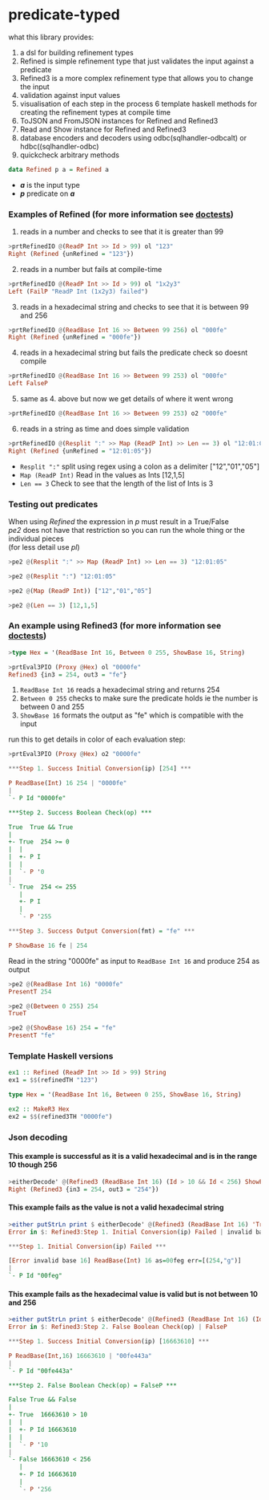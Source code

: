 # predicate-typed

what this library provides:
1. a dsl for building refinement types
2. Refined is simple refinement type that just validates the input against a predicate
3. Refined3 is a more complex refinement type that allows you to change the input
4. validation against input values
5. visualisation of each step in the process
6  template haskell methods for creating the refinement types at compile time
7. ToJSON and FromJSON instances for Refined and Refined3
8. Read and Show instance for Refined and Refined3
9. database encoders and decoders using odbc(sqlhandler-odbcalt) or hdbc((sqlhandler-odbc)
10. quickcheck arbitrary methods

```haskell
data Refined p a = Refined a
```
* **_a_** is the input type
* **_p_** predicate on **_a_**

### Examples of Refined (for more information see [doctests](src/Refined.hs))
1. reads in a number and checks to see that it is greater than 99
```haskell
>prtRefinedIO @(ReadP Int >> Id > 99) ol "123"
Right (Refined {unRefined = "123"})
```

2. reads in a number but fails at compile-time
```haskell
>prtRefinedIO @(ReadP Int >> Id > 99) ol "1x2y3"
Left (FailP "ReadP Int (1x2y3) failed")
```

3. reads in a hexadecimal string and checks to see that it is between 99 and 256
```haskell
>prtRefinedIO @(ReadBase Int 16 >> Between 99 256) ol "000fe"
Right (Refined {unRefined = "000fe"})
```

4. reads in a hexadecimal string but fails the predicate check so doesnt compile
```haskell
>prtRefinedIO @(ReadBase Int 16 >> Between 99 253) ol "000fe"
Left FalseP
```

5. same as 4. above but now we get details of where it went wrong
```haskell
>prtRefinedIO @(ReadBase Int 16 >> Between 99 253) o2 "000fe"
```

6. reads in a string as time and does simple validation
```haskell
>prtRefinedIO @(Resplit ":" >> Map (ReadP Int) >> Len == 3) ol "12:01:05"
Right (Refined {unRefined = "12:01:05"})
```
  * `Resplit ":"`
     split using regex using a colon as a delimiter  ["12","01","05"]
  * `Map (ReadP Int)`
     Read in the values as Ints                      [12,1,5]
  * `Len == 3`
     Check to see that the length of the list of Ints is 3


### Testing out predicates
When using _Refined_ the expression in _p_ must result in a True/False\
_pe2_ does not have that restriction so you can run the whole thing or the individual pieces\
(for less detail use _pl_)

```haskell
>pe2 @(Resplit ":" >> Map (ReadP Int) >> Len == 3) "12:01:05"

>pe2 @(Resplit ":") "12:01:05"

>pe2 @(Map (ReadP Int)) ["12","01","05"]

>pe2 @(Len == 3) [12,1,5]
```

### An example using Refined3 (for more information see [doctests](src/Refined3.hs))

```haskell
>type Hex = '(ReadBase Int 16, Between 0 255, ShowBase 16, String)

>prtEval3PIO (Proxy @Hex) ol "0000fe"
Refined3 {in3 = 254, out3 = "fe"}
```
1. `ReadBase Int 16`
    reads a hexadecimal string and returns 254
2. `Between 0 255`
    checks to make sure the predicate holds ie the number is between 0 and 255
3. `ShowBase 16`
    formats the output as "fe" which is compatible with the input

run this to get details in color of each evaluation step:
```haskell
>prtEval3PIO (Proxy @Hex) o2 "0000fe"

***Step 1. Success Initial Conversion(ip) [254] ***

P ReadBase(Int) 16 254 | "0000fe"
|
`- P Id "0000fe"

***Step 2. Success Boolean Check(op) ***

True  True && True
|
+- True  254 >= 0
|  |
|  +- P I
|  |
|  `- P '0
|
`- True  254 <= 255
   |
   +- P I
   |
   `- P '255

***Step 3. Success Output Conversion(fmt) = "fe" ***

P ShowBase 16 fe | 254
```

Read in the string "0000fe" as input to `ReadBase Int 16` and produce 254 as output
```haskell
>pe2 @(ReadBase Int 16) "0000fe"
PresentT 254

>pe2 @(Between 0 255) 254
TrueT

>pe2 @(ShowBase 16) 254 = "fe"
PresentT "fe"
```

### Template Haskell versions

```haskell
ex1 :: Refined (ReadP Int >> Id > 99) String
ex1 = $$(refinedTH "123")
```

```haskell
type Hex = '(ReadBase Int 16, Between 0 255, ShowBase 16, String)

ex2 :: MakeR3 Hex
ex2 = $$(refined3TH "0000fe")
```

### Json decoding

#### This example is successful as it is a valid hexadecimal and is in the range 10 though 256
```haskell
>eitherDecode' @(Refined3 (ReadBase Int 16) (Id > 10 && Id < 256) ShowP String) "\"00fe\""
Right (Refined3 {in3 = 254, out3 = "254"})
```

#### This example fails as the value is not a valid hexadecimal string
```haskell
>either putStrLn print $ eitherDecode' @(Refined3 (ReadBase Int 16) 'True ShowP String) "\"00feg\""
Error in $: Refined3:Step 1. Initial Conversion(ip) Failed | invalid base 16

***Step 1. Initial Conversion(ip) Failed ***

[Error invalid base 16] ReadBase(Int) 16 as=00feg err=[(254,"g")]
|
`- P Id "00feg"
```

#### This example fails as the hexadecimal value is valid but is not between 10 and 256

```haskell
>either putStrLn print $ eitherDecode' @(Refined3 (ReadBase Int 16) (Id > 10 && Id < 256) ShowP String) "\"00fe443a\""
Error in $: Refined3:Step 2. False Boolean Check(op) | FalseP

***Step 1. Success Initial Conversion(ip) [16663610] ***

P ReadBase(Int,16) 16663610 | "00fe443a"
|
`- P Id "00fe443a"

***Step 2. False Boolean Check(op) = FalseP ***

False True && False
|
+- True  16663610 > 10
|  |
|  +- P Id 16663610
|  |
|  `- P '10
|
`- False 16663610 < 256
   |
   +- P Id 16663610
   |
   `- P '256
```
